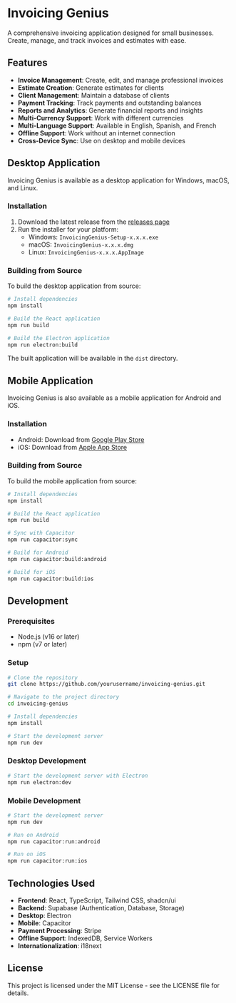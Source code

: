 # Invoicing Genius

A comprehensive invoicing application designed for small businesses. Create, manage, and track invoices and estimates with ease.

## Features

- **Invoice Management**: Create, edit, and manage professional invoices
- **Estimate Creation**: Generate estimates for clients
- **Client Management**: Maintain a database of clients
- **Payment Tracking**: Track payments and outstanding balances
- **Reports and Analytics**: Generate financial reports and insights
- **Multi-Currency Support**: Work with different currencies
- **Multi-Language Support**: Available in English, Spanish, and French
- **Offline Support**: Work without an internet connection
- **Cross-Device Sync**: Use on desktop and mobile devices

## Desktop Application

Invoicing Genius is available as a desktop application for Windows, macOS, and Linux.

### Installation

1. Download the latest release from the [releases page](https://github.com/yourusername/invoicing-genius/releases)
2. Run the installer for your platform:
   - Windows: `InvoicingGenius-Setup-x.x.x.exe`
   - macOS: `InvoicingGenius-x.x.x.dmg`
   - Linux: `InvoicingGenius-x.x.x.AppImage`

### Building from Source

To build the desktop application from source:

```sh
# Install dependencies
npm install

# Build the React application
npm run build

# Build the Electron application
npm run electron:build
```

The built application will be available in the `dist` directory.

## Mobile Application

Invoicing Genius is also available as a mobile application for Android and iOS.

### Installation

- Android: Download from [Google Play Store](https://play.google.com/store)
- iOS: Download from [Apple App Store](https://apps.apple.com)

### Building from Source

To build the mobile application from source:

```sh
# Install dependencies
npm install

# Build the React application
npm run build

# Sync with Capacitor
npm run capacitor:sync

# Build for Android
npm run capacitor:build:android

# Build for iOS
npm run capacitor:build:ios
```

## Development

### Prerequisites

- Node.js (v16 or later)
- npm (v7 or later)

### Setup

```sh
# Clone the repository
git clone https://github.com/yourusername/invoicing-genius.git

# Navigate to the project directory
cd invoicing-genius

# Install dependencies
npm install

# Start the development server
npm run dev
```

### Desktop Development

```sh
# Start the development server with Electron
npm run electron:dev
```

### Mobile Development

```sh
# Start the development server
npm run dev

# Run on Android
npm run capacitor:run:android

# Run on iOS
npm run capacitor:run:ios
```

## Technologies Used

- **Frontend**: React, TypeScript, Tailwind CSS, shadcn/ui
- **Backend**: Supabase (Authentication, Database, Storage)
- **Desktop**: Electron
- **Mobile**: Capacitor
- **Payment Processing**: Stripe
- **Offline Support**: IndexedDB, Service Workers
- **Internationalization**: i18next

## License

This project is licensed under the MIT License - see the LICENSE file for details.
